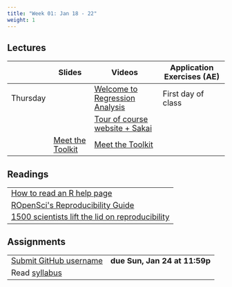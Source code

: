 ```yaml
---
title: "Week 01: Jan 18 - 22"
weight: 1
---
```


<style>
table {
font-size: 18px;
}

</style>

## Lectures

|           | Slides                   | Videos | Application Exercises (AE) |
|-----------|--------------------------|--------|--------|
| Thursday   |  | [Welcome to Regression Analysis](https://sta210-sp21.netlify.app/slides/01-welcome.html) | First day of class|
|  |  | [Tour of course website + Sakai](https://warpwire.duke.edu/w/_wsFAA/) |  |
|  | [Meet the Toolkit](https://sta210-sp21.netlify.app/slides/01-meet-toolkit.html#1)  | [Meet the Toolkit](https://warpwire.duke.edu/w/owkFAA/)     | |

## Readings

|            | 
|------------|
| [How to read an R help page](https://socviz.co/appendix.html#a-little-more-about-r)  | 
|  [ROpenSci's Reproducibility Guide](https://ropensci.github.io/reproducibility-guide/sections/introduction/)          | 
|  [1500 scientists lift the lid on reproducibility](https://www.nature.com/news/1-500-scientists-lift-the-lid-on-reproducibility-1.19970)          |


## Assignments

|                        |   |
|------------------------|---|
| [Submit GitHub username](https://forms.gle/BPuz617YJWdt7HEv7) | **due Sun, Jan 24 at 11:59p** |
| Read [syllabus](https://sta210-sp21.netlify.app/syllabus/)              |  |







